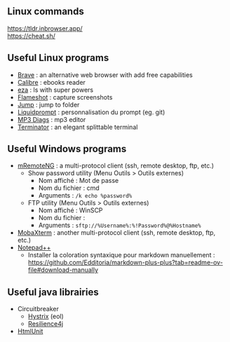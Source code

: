 ## Linux commands

https://tldr.inbrowser.app/ \
https://cheat.sh/

## Useful Linux programs

- [Brave](https://brave.com/) : an alternative web browser with add free capabilities
- [Calibre](https://calibre-ebook.com/) : ebooks reader
- [eza](https://github.com/eza-community/eza) : ls with super powers
- [Flameshot](https://flameshot.org/docs/installation/installation-linux/) : capture screenshots
- [Jump](https://github.com/gsamokovarov/jump) : jump to folder
- [Liquidprompt](https://github.com/liquidprompt/liquidprompt) : personnalisation du prompt (eg. git)
- [MP3 Diags](https://mp3diags.sourceforge.net/) : mp3 editor
- [Terminator](https://github.com/gnome-terminator/terminator) : an elegant splittable terminal

## Useful Windows programs

- [mRemoteNG](https://github.com/mRemoteNG/mRemoteNG) : a multi-protocol client (ssh, remote desktop, ftp, etc.)
  - Show password utility (Menu Outils > Outils externes)
    - Nom affiché : Mot de passe
    - Nom du fichier : cmd
    - Arguments : `/k echo %password%`
  - FTP utility (Menu Outils > Outils externes)
    - Nom affiché : WinSCP
    - Nom du fichier : <chemin vers WinSCP.exe>
    - Arguments : `sftp://%Username%:%!Password%@%Hostname%`
- [MobaXterm](https://mobaxterm.mobatek.net/) : another multi-protocol client (ssh, remote desktop, ftp, etc.)
- [Notepad++](https://notepad-plus-plus.org/)
  - Installer la coloration syntaxique pour markdown manuellement : https://github.com/Edditoria/markdown-plus-plus?tab=readme-ov-file#download-manually

## Useful java librairies

- Circuitbreaker
  - [Hystrix](https://github.com/Netflix/Hystrix) (eol)
  - [Resilience4j](https://github.com/resilience4j/resilience4j)
- [HtmlUnit](https://github.com/HtmlUnit/htmlunit)
